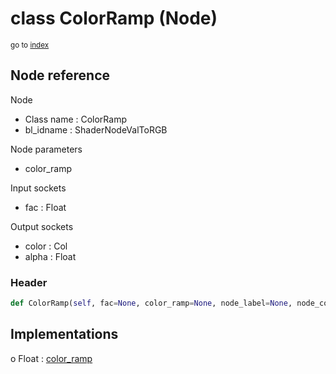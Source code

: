 # class ColorRamp (Node)

<sub>go to [index](/docs/index.md)</sub>

## Node reference

Node
 - Class name : ColorRamp
 - bl_idname : ShaderNodeValToRGB

Node parameters
 - color_ramp

Input sockets
 - fac : Float

Output sockets
 - color : Col
 - alpha : Float

### Header

``` python
def ColorRamp(self, fac=None, color_ramp=None, node_label=None, node_color=None):
```

## Implementations

o Float : [color_ramp](/docs/Shader_classes/color_ramp.md) 

